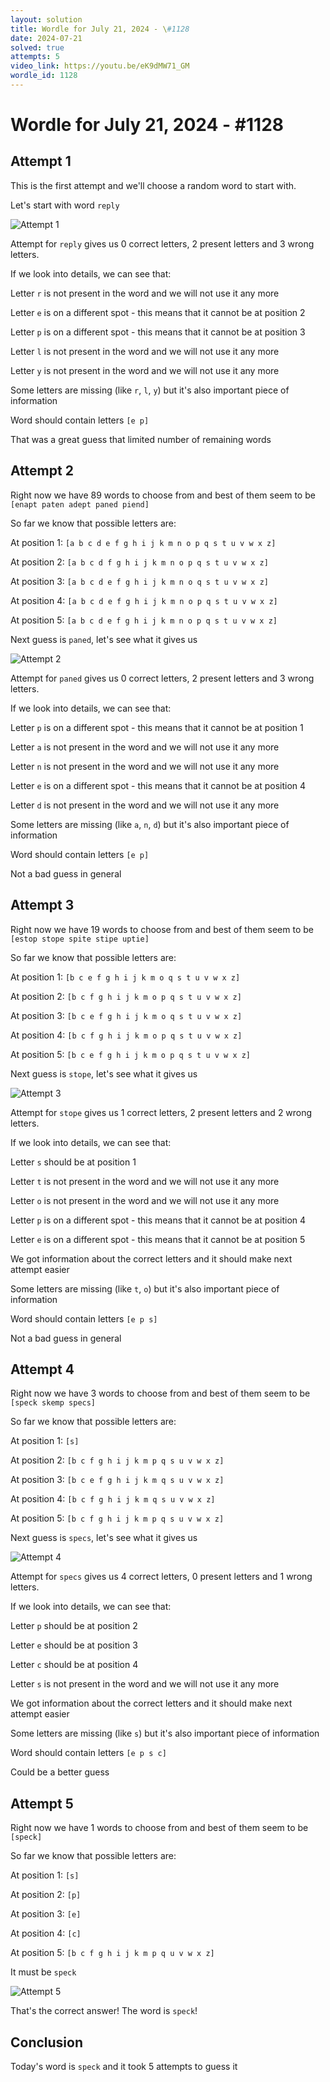 ```yaml
---
layout: solution
title: Wordle for July 21, 2024 - \#1128
date: 2024-07-21
solved: true
attempts: 5
video_link: https://youtu.be/eK9dMW71_GM
wordle_id: 1128
---
```


# Wordle for July 21, 2024 - \#1128

## Attempt 1

This is the first attempt and we'll choose a random word to start with.

Let's start with word `reply`

![Attempt 1](2024-07-21/attempt-1.png)

Attempt for `reply` gives us 0 correct letters, 2 present letters and 3 wrong letters.

If we look into details, we can see that:

Letter `r` is not present in the word and we will not use it any more

Letter `e` is on a different spot - this means that it cannot be at position 2

Letter `p` is on a different spot - this means that it cannot be at position 3

Letter `l` is not present in the word and we will not use it any more

Letter `y` is not present in the word and we will not use it any more

Some letters are missing (like `r`, `l`, `y`) but it's also important piece of information

Word should contain letters `[e p]`

That was a great guess that limited number of remaining words



## Attempt 2

Right now we have 89 words to choose from and best of them seem to be `[enapt paten adept paned piend]`

So far we know that possible letters are:

At position 1: `[a b c d e f g h i j k m n o p q s t u v w x z]`

At position 2: `[a b c d f g h i j k m n o p q s t u v w x z]`

At position 3: `[a b c d e f g h i j k m n o q s t u v w x z]`

At position 4: `[a b c d e f g h i j k m n o p q s t u v w x z]`

At position 5: `[a b c d e f g h i j k m n o p q s t u v w x z]`

Next guess is `paned`, let's see what it gives us

![Attempt 2](2024-07-21/attempt-2.png)

Attempt for `paned` gives us 0 correct letters, 2 present letters and 3 wrong letters.

If we look into details, we can see that:

Letter `p` is on a different spot - this means that it cannot be at position 1

Letter `a` is not present in the word and we will not use it any more

Letter `n` is not present in the word and we will not use it any more

Letter `e` is on a different spot - this means that it cannot be at position 4

Letter `d` is not present in the word and we will not use it any more

Some letters are missing (like `a`, `n`, `d`) but it's also important piece of information

Word should contain letters `[e p]`

Not a bad guess in general



## Attempt 3

Right now we have 19 words to choose from and best of them seem to be `[estop stope spite stipe uptie]`

So far we know that possible letters are:

At position 1: `[b c e f g h i j k m o q s t u v w x z]`

At position 2: `[b c f g h i j k m o p q s t u v w x z]`

At position 3: `[b c e f g h i j k m o q s t u v w x z]`

At position 4: `[b c f g h i j k m o p q s t u v w x z]`

At position 5: `[b c e f g h i j k m o p q s t u v w x z]`

Next guess is `stope`, let's see what it gives us

![Attempt 3](2024-07-21/attempt-3.png)

Attempt for `stope` gives us 1 correct letters, 2 present letters and 2 wrong letters.

If we look into details, we can see that:

Letter `s` should be at position 1

Letter `t` is not present in the word and we will not use it any more

Letter `o` is not present in the word and we will not use it any more

Letter `p` is on a different spot - this means that it cannot be at position 4

Letter `e` is on a different spot - this means that it cannot be at position 5

We got information about the correct letters and it should make next attempt easier

Some letters are missing (like `t`, `o`) but it's also important piece of information

Word should contain letters `[e p s]`

Not a bad guess in general



## Attempt 4

Right now we have 3 words to choose from and best of them seem to be `[speck skemp specs]`

So far we know that possible letters are:

At position 1: `[s]`

At position 2: `[b c f g h i j k m p q s u v w x z]`

At position 3: `[b c e f g h i j k m q s u v w x z]`

At position 4: `[b c f g h i j k m q s u v w x z]`

At position 5: `[b c f g h i j k m p q s u v w x z]`

Next guess is `specs`, let's see what it gives us

![Attempt 4](2024-07-21/attempt-4.png)

Attempt for `specs` gives us 4 correct letters, 0 present letters and 1 wrong letters.

If we look into details, we can see that:

Letter `p` should be at position 2

Letter `e` should be at position 3

Letter `c` should be at position 4

Letter `s` is not present in the word and we will not use it any more

We got information about the correct letters and it should make next attempt easier

Some letters are missing (like `s`) but it's also important piece of information

Word should contain letters `[e p s c]`

Could be a better guess



## Attempt 5

Right now we have 1 words to choose from and best of them seem to be `[speck]`

So far we know that possible letters are:

At position 1: `[s]`

At position 2: `[p]`

At position 3: `[e]`

At position 4: `[c]`

At position 5: `[b c f g h i j k m p q u v w x z]`

It must be `speck`

![Attempt 5](2024-07-21/attempt-5.png)

That's the correct answer! The word is `speck`!

## Conclusion

Today's word is `speck` and it took 5 attempts to guess it

